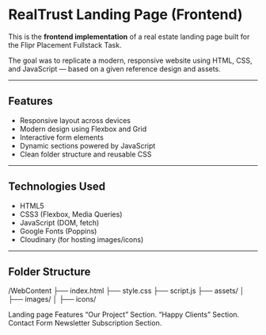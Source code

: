 #  RealTrust Landing Page (Frontend)

This is the **frontend implementation** of a real estate landing page built for the Flipr Placement Fullstack Task.

The goal was to replicate a modern, responsive website using HTML, CSS, and JavaScript — based on a given reference design and assets.

---

##  Features

-  Responsive layout across devices
-  Modern design using Flexbox and Grid
-  Interactive form elements
-  Dynamic sections powered by JavaScript
-  Clean folder structure and reusable CSS

---

## Technologies Used

- HTML5
- CSS3 (Flexbox, Media Queries)
- JavaScript (DOM, fetch)
- Google Fonts (Poppins)
- Cloudinary (for hosting images/icons)

---

##  Folder Structure
/WebContent
├── index.html
├── style.css
├── script.js
├── assets/
│ ├── images/
│ ├── icons/

Landing page Features
“Our Project” Section.
“Happy Clients” Section.
Contact Form
Newsletter Subscription Section.

